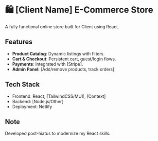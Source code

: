 # 🛍️ [Client Name] E-Commerce Store  

A fully functional online store built for Client using React.  

## Features  
- **Product Catalog**: Dynamic listings with filters.  
- **Cart & Checkout**: Persistent cart, guest/login flows.  
- **Payments**: Integrated with [Stripe].  
- **Admin Panel**: [Add/remove products, track orders].  

## Tech Stack  
- Frontend: React, [TailwindCSS/MUI], [Context]  
- Backend: [Node.js/Other]  
- Deployment: Netlify  

## Note  
Developed post-hiatus to modernize my React skills.  
